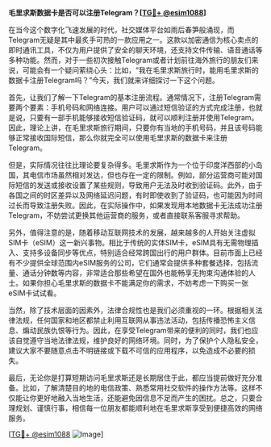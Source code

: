 **毛里求斯数据卡是否可以注册Telegram？[[TG💪+ @esim1088](https://t.me/s/esim1088)]**

在当今这个数字化飞速发展的时代，社交媒体平台如雨后春笋般涌现，而Telegram无疑是其中最炙手可热的一款应用之一。这款以加密通信为核心卖点的即时通讯工具，不仅为用户提供了安全的聊天环境，还支持文件传输、语音通话等多种功能。然而，对于一些初次接触Telegram或者计划前往海外旅行的朋友们来说，可能会有一个疑问萦绕心头：比如，“我在毛里求斯旅行时，能用毛里求斯的数据卡注册Telegram吗？”今天，我们就来详细探讨一下这个问题。

首先，让我们了解一下Telegram的基本注册流程。通常情况下，注册Telegram需要两个要素：手机号码和网络连接。用户可以通过短信验证的方式完成注册，也就是说，只要有一部手机能够接收短信验证码，就可以顺利注册并使用Telegram。因此，理论上讲，在毛里求斯旅行期间，只要你有当地的手机号码，并且该号码能够正常接收国际短信，那么你就完全可以使用毛里求斯的数据卡来注册Telegram。

但是，实际情况往往比理论要复杂得多。毛里求斯作为一个位于印度洋西部的小岛国，其电信市场虽然相对发达，但也存在一定的限制。例如，部分运营商可能对国际短信的发送或接收设置了某些规则，导致用户无法及时收到验证码。此外，由于各国之间的时区差异以及网络延迟问题，有时即使收到了验证码，也可能因为时间过长而导致注册失败。因此，在实际操作中，如果发现用本地数据卡无法成功注册Telegram，不妨尝试更换其他运营商的服务，或者直接联系客服寻求帮助。

另外，值得注意的是，随着移动互联网技术的发展，越来越多的人开始关注虚拟SIM卡（eSIM）这一新兴事物。相比于传统的实体SIM卡，eSIM具有无需物理插入、支持多设备同步等优点，特别适合经常跨国出行的用户群体。目前市面上已经有不少提供全球范围内eSIM服务的公司，它们通常会提供多种套餐选择，包括流量、通话分钟数等内容，非常适合那些希望在国外也能畅享无拘束沟通体验的人士。如果你担心毛里求斯的数据卡不能满足你的需求，不妨考虑一下购买一张eSIM卡试试看。

当然，除了技术层面的因素外，法律合规性也是我们必须重视的一环。根据相关法律法规，任何国家和地区都禁止利用互联网从事违法活动，包括传播恐怖主义信息、煽动民族仇恨等行为。因此，在享受Telegram带来的便利的同时，我们也应该自觉遵守当地法律法规，维护良好的网络环境。同时，为了保护个人隐私安全，建议大家不要随意点击不明链接或下载不可信的应用程序，以免造成不必要的损失。

最后，无论你是打算短期访问毛里求斯还是长期居住于此，都应当提前做好充分准备。比如，了解清楚目的地的电信政策、熟悉常用社交软件的操作方法等。这样不仅能让你更好地融入当地生活，还能避免因信息不足而产生的困扰。总之，只要合理规划、谨慎行事，相信每一位朋友都能顺利地在毛里求斯享受到便捷高效的网络服务。

[[TG💪+ @esim1088](https://t.me/s/esim1088) ![Image](https://i.postimg.cc/4NQfJmqS/Snipaste-2025-05-13-00-14-12.png)]